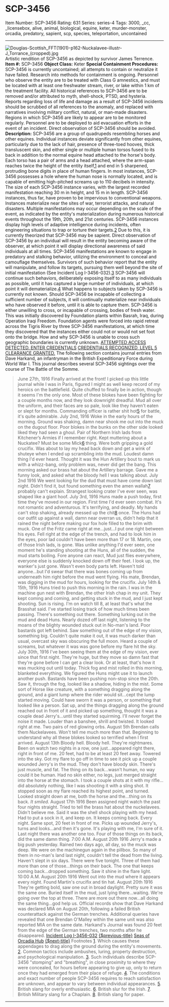 # SCP-3456
Item Number: SCP-3456
Rating: 631
Series: series-4
Tags: 3000, _cc, _licensebox, alive, animal, biological, equine, keter, murder-monster, orcadia, predatory, sapient, scp, species, teleportation, uncontained

---

![Douglas-Scottish_FFT\(1901\)-p162-Nuckalavee-illustr-J_Torrance_\(cropped\).jpg](https://scp-wiki.wdfiles.com/local--files/scp-3456/Douglas-Scottish_FFT\(1901\)-p162-Nuckalavee-illustr-J_Torrance_\(cropped\).jpg)
Artistic rendition of SCP-3456 as depicted by survivor James Terrence.
**Item #:** SCP-3456
**Object Class:** Keter
**Special Containment Procedures:** SCP-3456 is currently uncontained; all attempts to contain or neutralize it have failed. Research into methods for containment is ongoing. Personnel who observe the entity are to be treated with Class G amnestics, and must be located with at least one freshwater stream, river, or lake within 1 km of the treatment facility. All historical references to SCP-3456 are to be removed and/or attributed to myth, shell-shock, PTSD, and hysteria. Reports regarding loss of life and damage as a result of SCP-3456 incidents should be scrubbed of all references to the anomaly, and replaced with narratives involving military conflict, natural, or man-made disasters.
Regions in which SCP-3456 are likely to appear are to be monitored regularly. Personnel are to be deployed to aid evacuation efforts in the event of an incident. Direct observation of SCP-3456 should be avoided.
**Description:** SCP-3456 are a group of quadrupeds resembling horses and other equines. Individual instances deviate significantly from other equines, particularly due to the lack of hair, presence of three-toed hooves, thick transluscent skin, and either single or multiple human torsos fused to its back in addition to the normal equine head attached to the horse's body.
Each torso has a pair of arms and a head attached, where the arm-span reaches twice the height of the entity itself,[1](javascript:;) and end in 5 sharpened, protruding bone digits in place of human fingers. In most instances, SCP-3456 possesses a hole where the human nose is normally located, and is capable of emitting high-pitched screams up to 110 decibels in intensity. The size of each SCP-3456 instance varies, with the largest recorded manifestation reaching 30 m in height, and 15 m in length. SCP-3456 instances, thus far, have proven to be impervious to conventional weapons.
Instances materialize near the sites of war, terrorist attacks, and natural disasters. Multiple manifestations may occur depending on the scale of the event, as indicated by the entity's materialization during numerous historical events throughout the 19th, 20th, and 21st centuries. SCP-3456 instances display high levels of adaptive intelligence during incidents, often engineering situations to trap or torture their targets.[2](javascript:;) Due to this, it is currently theorized that SCP-3456 may be sapient.
Direct observation of SCP-3456 by an individual will result in the entity becoming aware of the observer, at which point it will display directional awareness of said individuals at all times. SCP-3456 manifestations are known to engage in predatory and stalking behavior, utilizing the environment to conceal and camouflage themselves. Survivors of such behavior report that the entity will manipulate, and follow its targets, pursuing them well beyond the site of initial manifestation (See Incident Log I-3456-032).[3](javascript:;) SCP-3456 will continue such behaviors, deliberately exposing itself to as many individuals as possible, until it has captured a large number of individuals, at which point it will dematerialize.[4](javascript:;) What happens to subjects taken by SCP-3456 is currently not known. Should SCP-3456 be incapable of collecting a sufficient number of subjects, it will continually materialize near individuals who have observed it before, until it is able to capture them.
SCP-3456 is either unwilling to cross, or incapable of crossing, bodies of fresh water. This was initially discovered by Foundation plants within Basrah, Iraq, during Operation Iraqi Freedom. Foundation agents were forced into rapid retreat across the Tigris River by three SCP-3456 manifestations, at which time they discovered that the instances either could not or would not set foot onto the bridge. How and why SCP-3456 is unable to cross such geographic boundaries is currently unknown.
[ATTEMPTED ACCESS DETECTED. ENTER CREDENTIALS](javascript:;)
[CREDENTIALS RECOGNIZED, LEVEL 5 CLEARANCE GRANTED.](javascript:;)
The following section contains journal entries from Dave Harkand, an infantryman in the British Expeditionary Force during World War I. This journal describes several SCP-3456 sightings over the course of The Battle of the Somme.
> June 27th, 1916
> Finally arrived at the front! I picked up this little journal while I was in Paris, figured I might as well keep record of my heroics on the battlefield. Quite chuffed to finally be in action, though it seems I'm the only one. Most of these blokes have been fighting for a couple months now, and they look downright dreadful. Mud all over the uniform, and their faces are so pale, look like they haven't eaten or slept for months. Commanding officer is rather shit hot[5](javascript:;) for battle, it's quite admirable.
> July 2nd, 1916
> Woke in the early hours of the morning. Ground was shaking, damn near shook me out into the muck on the dugout floor. Poor blokes in the bunks on the other side looked liked they had seen a ghoul. Pair of Northern Irish lads from Kitchener’s Armies if I remember right. Kept muttering about a Nuckatee? Must be some Mick[6](javascript:;) thing. Were both gripping a gold crucifix. Was about to lay my head back down and get a wink of shuteye when I ended up scrambling into the mud. Loudest damn thing I'd ever heard. Thought it was the Hun Artillery bout to mark us with a whizz-bang, only problem was, never did get the bang. This morning asked our brass hat about the Artillery barrage. Gave me a funny look, and asked what the bloody hell I was talking about.
> July 2nd 1916
> We went looking for the dud that must have come down last night. Didn't find it, but found something even the amen wallah[7](javascript:;) probably can't explain. Strangest looking crater I've ever seen, was shaped like a giant hoof.
> July 3rd, 1916
> Huns made a push today, first time they've moved in our region. First time I'd ever seen combat. It's not romantic and adventurous. It's terrifying, and deadly. My hands can't stop shaking, already messed up the chit[8](javascript:;) once. The Huns had our outfit up against a wall, damn near overran us, didn't help that it rained the night before making our fox hole filled to the brim with muck. One of the Fritz came right at me…just…I put one right between his eyes. Fell right at the edge of the trench, and had to look him in the eyes, poor lad couldn't have been more than 17 or 18.
> Martin, one of those Irish lads, is gone. Was unlike anything I'd ever seen, one moment he's standing shooting at the Huns, all of the sudden, the mud starts boiling. Fore anyone can react, Mud just flies everywhere, everyone else is suddenly knocked down off their feet. I look up, the wanker's just gone. Wasn't even body parts left. Haven't told anyone…but I'd swear that there was bones coming up from underneath him right before the mud went flying. His mate, Brendan, was digging in the mud for hours, looking for the crucifix.
> July 14th & 15th, 1916
> Huns tried to push this morning in the rain. I was in the machine gun nest with Brendan, the other Irish chap in my unit. They kept coming and coming, and getting stuck in the mud, and I just kept shooting.
> Sun is rising. I'm on watch till 8, at least that's what the Brasshat said. I've started losing track of how much times been passing. There's something out there. Something lurking out in the mud and dead Huns. Nearly dozed off last night, listening to the moans of the blighty wounded stuck out in No-man's land. Poor bastards got left behind. Saw something out of the edge of my vision, something big. Couldn't quite make it out, it was much darker than usual, overcast sky was obscuring the full moon. Heard a couple of screams, but whatever it was was gone before my flare hit the sky.
> July 30th, 1916
> I've been seeing them at the edge of my vision, ever since that first night. They're huge, but they move so damn fast that they're gone before I can get a clear look. Or at least, that's how it was mucking out until today. Thick fog and mist rolled in this morning, blanketed everything. We figured the Huns might use it to launch another push. Bastards have been pushing non-stop since the 20th. Saw it, through the fog, looked like a shadow, hiding in the mist. Some sort of Horse like creature, with a something dragging along the ground, and a giant lump where the rider would sit…cept the lump started moving. Could have sworn it was a person, or something that looked like a person. Sat up, and the things dragging along the ground reached out in front of it and picked up something, thought it was a couple dead Jerry's…until they started squirming. I'll never forget the noise it made. Louder than a banshee, shrill and twisted.
> It looked right at me. Two pairs of red glowing orbs.
> August 5th
> Brendan calls them Nuckelavees. Won't tell me much more than that. Beginning to understand why all these blokes looked so terrified when I first arrived.
> August 13th
> Bloody hell. Bloody hell. They're nightmares. Been on watch two nights in a row, one just…appeared right there, right in front of me. 20 feet, had to be at least 20 feet away. Towered into the sky. Got my flare to go off in time to see it pick up a couple wounded Jerry's in the mud. They don't have bloody skin. There's just muscle, and fat. The thing on its back…wasn't human, no way could it be human. Had no skin either, no legs, just merged straight into the horse at the stomach. I took a couple shots at it with my rifle…did absolutely nothing, like I was shooting it with a sling shot. It stopped soon as my flare reached its highest point, and turned. Looked straight down at me, both the horse and the…thing on its back. _It smiled._
> August 17th 1916
> Been assigned night watch the past four nights straight. Tried to tell the brass hat about the nuckelavees. Didn't believe me. Said it was the shell shock playing with my head. Had to put a sock in it, and keep on.
> It keeps coming back. Every night. Same spot, 20 feet in front of me. Picks up wounded Jerry's, turns and looks…and then it's gone. It's playing with me, I'm sure of it. Last night there was another one too. Four of those things on its back, did the same damn thing.
> 7:00 A.M. August 20th 1916
> Jerry's made a big push yesterday. Rained two days ago, all day, so the muck was deep. We were on the machinegun again in the pillbox. So many of them in no-man's land last night, couldn't tell the dead from the living. Haven't slept in six days. There were five tonight. Three of them had more than one of those…things on their back. The one that keeps coming back…dropped something. Saw it shine in the flare light.
> 10:00 A.M. August 20th 1916
> Went out into the mud where it appears every night. Found Martin's crucifix and tin hat.
> August 20th 1916
> They're getting bold, saw one out in broad daylight. Pretty sure it was the same one. Buried itself in the mud, just lying there…waiting.
> We're going over the top at three. There are more out there now…all doing the same thing…god help us.
Official records show that Dave Harkand was declared MIA on August 20th, following a failed British counterattack against the German trenches. Additional queries have revealed that one Brendan O'Malley within the same unit was also reported MIA on the same date. Harkand's Journal was found 20 feet from the edge of the German trenches, two months after he disappeared.
[Incident Log I-3456-032](/incident-log-i-3456-032)
[{$previous-title}](/previous-url)
[Seas of Orcadia Hub](https://scp-wiki.wikidot.com/seas-of-orcadia-hub)
[{$next-title}](/next-url)
Footnotes
[1](javascript:;). Which causes these appendages to drag along the ground during the entity's movements.
[2](javascript:;). Common tactics include ambushes, luring, property destruction, and psychological manipulation.
[3](javascript:;). Such individuals describe SCP-3456 "stomping" and "breathing", in close proximity to where they were concealed, for hours before appearing to give up, only to return once they had emerged from their place of refuge.
[4](javascript:;). The conditions and exact number of people SCP-3456 requires to reach satisfaction are unknown, and appear to vary between individual appearances.
[5](javascript:;). British slang for overly enthusiastic.
[6](javascript:;). British slur for the Irish.
[7](javascript:;). British Military slang for a Chaplain.
[8](javascript:;). British slang for paper.
* * *